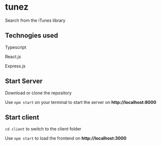 # tunez
Search from the iTunes library

## Technogies used
Typescript

React.js

Express.js

## Start Server
Download or clone the repository

Use `npm start` on your terminal to start the server on **http://localhost:8000**


## Start client
`cd client` to switch to the client folder

Use  `npm start` to load the frontend on **http://localhost:3000**
